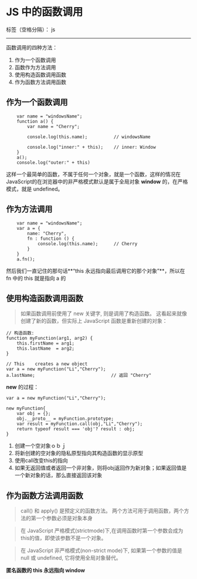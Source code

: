 ﻿# JS 中的函数调用

标签（空格分隔）： js

---

函数调用的四种方法：
1. 作为一个函数调用
2. 函数作为方法调用
3. 使用构造函数调用函数
4. 作为函数方法调用函数

## 作为一个函数调用

```
    var name = "windowsName";
    function a() {
        var name = "Cherry";

        console.log(this.name);          // windowsName

        console.log("inner:" + this);    // inner: Window
    }
    a();
    console.log("outer:" + this)    
```
这样一个最简单的函数，不属于任何一个对象，就是一个函数，这样的情况在JavaScript的在浏览器中的非严格模式默认是属于全局对象 **window** 的，在严格模式，就是 undefined。

## 作为方法调用

```
    var name = "windowsName";
    var a = {
        name: "Cherry",
        fn : function () {
            console.log(this.name);      // Cherry
        }
    }
    a.fn();

```
然后我们一直记住的那句话**“this 永远指向最后调用它的那个对象”**，所以在 fn 中的 this 就是指向 a 的

## 使用构造函数调用函数

> 如果函数调用前使用了 new 关键字, 则是调用了构造函数。
> 这看起来就像创建了新的函数，但实际上 JavaScript 函数是重新创建的对象：

```
// 构造函数:
function myFunction(arg1, arg2) {
    this.firstName = arg1;
    this.lastName  = arg2;
}

// This    creates a new object
var a = new myFunction("Li","Cherry");
a.lastName;                             // 返回 "Cherry"
```

**new** 的过程：　
```
var a = new myFunction("Li","Cherry");

new myFunction{
    var obj = {};
    obj.__proto__ = myFunction.prototype;
    var result = myFunction.call(obj,"Li","Cherry");
    return typeof result === 'obj'? result : obj;
}

```

1. 创建一个空对象ｏｂｊ
2. 将新创建的空对象的隐私原型指向其构造函数的显示原型
3. 使用call改变this的指向
4. 如果无返回值或者返回一个非对象，则将obj返回作为新对象；如果返回值是一个新对象的话，那么直接返回该对象

## 作为函数方法调用函数
> call() 和 apply() 是预定义的函数方法。 两个方法可用于调用函数，两个方法的第一个参数必须是对象本身

> 在 JavaScript 严格模式(strictmode)下,在调用函数时第一个参数会成为this的值，即使该参数不是一个对象。

> 在 JavaScript 非严格模式(non-strict mode)下, 如果第一个参数的值是 null 或 undefined, 它将使用全局对象替代。

**匿名函数的 this 永远指向 window**